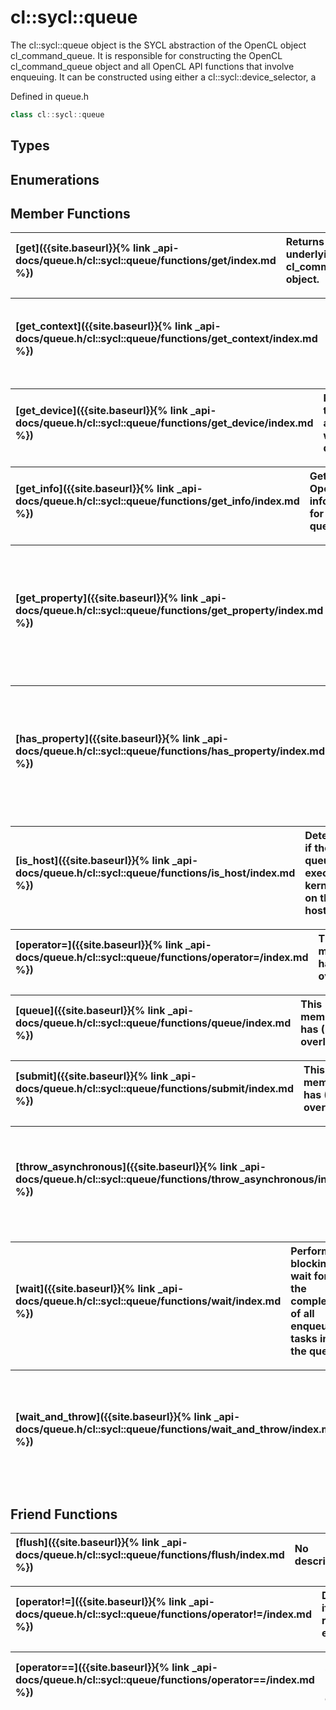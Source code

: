 ---
---
# cl::sycl::queue

The cl::sycl::queue object is the SYCL abstraction of the OpenCL object cl_command_queue. It is responsible for constructing the OpenCL cl_command_queue object and all OpenCL API functions that involve enqueuing. It can be constructed using either a cl::sycl::device_selector, a 

Defined in queue.h

```cpp
class cl::sycl::queue
```

## Types

## Enumerations

## Member Functions

| [get]({{site.baseurl}}{% link _api-docs/queue.h/cl::sycl::queue/functions/get/index.md %}) | Returns the underlying OpenCL cl_command_queue object.  |
| :--- | :--- |

| [get_context]({{site.baseurl}}{% link _api-docs/queue.h/cl::sycl::queue/functions/get_context/index.md %}) | Returns the context associate to the queue.  |
| :--- | :--- |

| [get_device]({{site.baseurl}}{% link _api-docs/queue.h/cl::sycl::queue/functions/get_device/index.md %}) | Returns the Device associated with the queue.  |
| :--- | :--- |

| [get_info]({{site.baseurl}}{% link _api-docs/queue.h/cl::sycl::queue/functions/get_info/index.md %}) | Gets OpenCL information for the queue.  |
| :--- | :--- |

| [get_property]({{site.baseurl}}{% link _api-docs/queue.h/cl::sycl::queue/functions/get_property/index.md %}) | Returns a copy of the property of type propertyT that this SYCL queue was constructed with.  |
| :--- | :--- |

| [has_property]({{site.baseurl}}{% link _api-docs/queue.h/cl::sycl::queue/functions/has_property/index.md %}) | Returns whether this SYCL queue was constructed with the property specified by propertyT.  |
| :--- | :--- |

| [is_host]({{site.baseurl}}{% link _api-docs/queue.h/cl::sycl::queue/functions/is_host/index.md %}) | Determine if the queue is executing kernels on the host.  |
| :--- | :--- |

| [operator=]({{site.baseurl}}{% link _api-docs/queue.h/cl::sycl::queue/functions/operator=/index.md %}) | This member has (2) overloads |
| :--- | :--- |

| [queue]({{site.baseurl}}{% link _api-docs/queue.h/cl::sycl::queue/functions/queue/index.md %}) | This member has (11) overloads |
| :--- | :--- |

| [submit]({{site.baseurl}}{% link _api-docs/queue.h/cl::sycl::queue/functions/submit/index.md %}) | This member has (2) overloads |
| :--- | :--- |

| [throw_asynchronous]({{site.baseurl}}{% link _api-docs/queue.h/cl::sycl::queue/functions/throw_asynchronous/index.md %}) | Report any unreported asynchronous errors via the async_handler if provided (lost otherwise)  |
| :--- | :--- |

| [wait]({{site.baseurl}}{% link _api-docs/queue.h/cl::sycl::queue/functions/wait/index.md %}) | Performs a blocking wait for the completion of all enqueued tasks in the queue.  |
| :--- | :--- |

| [wait_and_throw]({{site.baseurl}}{% link _api-docs/queue.h/cl::sycl::queue/functions/wait_and_throw/index.md %}) | Performs a blocking wait for the completion of all enqueued tasks in the queue.  |
| :--- | :--- |


## Friend Functions

| [flush]({{site.baseurl}}{% link _api-docs/queue.h/cl::sycl::queue/functions/flush/index.md %}) | No description. |
| :--- | :--- |

| [operator!=]({{site.baseurl}}{% link _api-docs/queue.h/cl::sycl::queue/functions/operator!=/index.md %}) | Determines if lhs and rhs are not equal.  |
| :--- | :--- |

| [operator==]({{site.baseurl}}{% link _api-docs/queue.h/cl::sycl::queue/functions/operator==/index.md %}) | Determines if lhs and rhs are equal.  |
| :--- | :--- |

